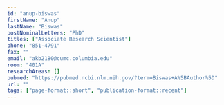 ```yaml
---
id: "anup-biswas"
firstName: "Anup"
lastName: "Biswas"
postNominalLetters: "PhD"
titles: ["Associate Research Scientist"]
phone: "851-4791"
fax: ""
email: "akb2180@cumc.columbia.edu"
room: "401A"
researchAreas: []
pubmed: "https://pubmed.ncbi.nlm.nih.gov/?term=Biswas+A%5BAuthor%5D"
url: ""
tags: ["page-format::short", "publication-format::recent"]
---
```

